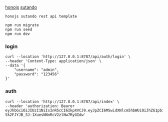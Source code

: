 [honojs](https://hono.dev/)
[sutando](https://sutando.org/zh_CN/)

```
honojs sutando rest api template

npm run migrate
npm run seed
npm run dev
```

### login
```
curl --location 'http://127.0.0.1:8787/api/auth/login' \
--header 'Content-Type: application/json' \
--data '{
    "username": "admin",
    "password": "123456"
}'
```

### auth
```
curl --location 'http://127.0.0.1:8787/api/index' \
--header 'authorization: Bearer eyJhbGciOiJIUzI1NiIsInR5cCI6IkpXVCJ9.eyJpZCI6MSwidXNlcm5hbWUiOiJhZG1pbiIsImV4cCI6MTcxNTE0MjYyNDY3N30.eYtxNih-Sk2FJYJB_SJ-1XuesNNnRcV2zlNw7RyGIdw'
```